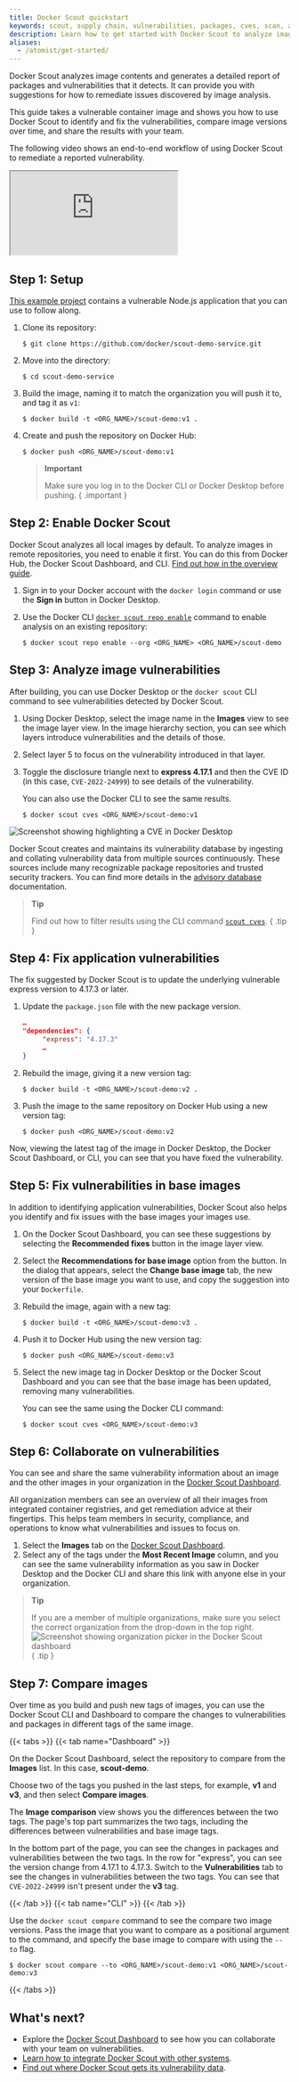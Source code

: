 ```yaml
---
title: Docker Scout quickstart
keywords: scout, supply chain, vulnerabilities, packages, cves, scan, analysis, analyze
description: Learn how to get started with Docker Scout to analyze images and fix vulnerabilities
aliases:
  - /atomist/get-started/
---
```


Docker Scout analyzes image contents and generates a detailed report of packages
and vulnerabilities that it detects. It can provide you with
suggestions for how to remediate issues discovered by image analysis.

This guide takes a vulnerable container image and shows you how to use Docker
Scout to identify and fix the vulnerabilities, compare image versions over time,
and share the results with your team.

The following video shows an end-to-end workflow of using Docker Scout to remediate a reported vulnerability.

<iframe class="border-0 w-full aspect-video mb-8" allow="fullscreen" src="https://www.loom.com/embed/e066986569924555a2546139f5f61349?sid=6e29be62-78ba-4aa7-a1f6-15f96c37d916"></iframe>

## Step 1: Setup

[This example project](https://github.com/docker/scout-demo-service) contains
a vulnerable Node.js application that you can use to follow along.

1. Clone its repository:

   ```console
   $ git clone https://github.com/docker/scout-demo-service.git
   ```

2. Move into the directory:

   ```console
   $ cd scout-demo-service
   ```

3. Build the image, naming it to match the organization you will push it to,
   and tag it as `v1`:

   ```console
   $ docker build -t <ORG_NAME>/scout-demo:v1 .
   ```

4. Create and push the repository on Docker Hub:

   ```console
   $ docker push <ORG_NAME>/scout-demo:v1
   ```

   > **Important**
   >
   > Make sure you log in to the Docker CLI or Docker Desktop before pushing.
   { .important }

## Step 2: Enable Docker Scout

Docker Scout analyzes all local images by default. To analyze images in
remote repositories, you need to enable it first.
You can do this from Docker Hub, the Docker Scout Dashboard, and CLI.
[Find out how in the overview guide](/scout).

1. Sign in to your Docker account with the `docker login` command or use the
   **Sign in** button in Docker Desktop.
2. Use the Docker CLI [`docker scout repo enable`](/engine/reference/commandline/scout_repo_enable)
   command to enable analysis on an existing repository:

   ```console
   $ docker scout repo enable --org <ORG_NAME> <ORG_NAME>/scout-demo
   ```

## Step 3: Analyze image vulnerabilities

After building, you can use Docker Desktop or the `docker scout` CLI command
to see vulnerabilities detected by Docker Scout.

1. Using Docker Desktop, select the image name in the **Images** view to see
   the image layer view. In the image hierarchy section, you can see which layers
   introduce vulnerabilities and the details of those.

2. Select layer 5 to focus on the vulnerability introduced in that layer.

3. Toggle the disclosure triangle next to **express 4.17.1** and then the CVE ID (in this case, `CVE-2022-24999`) to see details of the
   vulnerability.

   You can also use the Docker CLI to see the same results.

   ```console
   $ docker scout cves <ORG_NAME>/scout-demo:v1
   ```

![Screenshot showing highlighting a CVE in Docker Desktop](./images/scout-onboarding-dd-v1-cvve-focus.png)

Docker Scout creates and maintains its vulnerability database by ingesting and
collating vulnerability data from multiple sources continuously. These sources
include many recognizable package repositories and trusted security trackers.
You can find more details in the [advisory database](./advisory-db-sources.md) documentation.

> **Tip**
>
> Find out how to filter results using the CLI command [`scout cves`](/engine/reference/commandline/scout_cves).
> { .tip }

## Step 4: Fix application vulnerabilities

The fix suggested by Docker Scout is to update
the underlying vulnerable express version to 4.17.3 or later.

1. Update the `package.json` file with the new package version.

   ```json
   …
   "dependencies": {
        "express": "4.17.3"
        …
   }
   ```

2. Rebuild the image, giving it a new version tag:

   ```console
   $ docker build -t <ORG_NAME>/scout-demo:v2 .
   ```

3. Push the image to the same repository on Docker Hub using a new version tag:

   ```console
   $ docker push <ORG_NAME>/scout-demo:v2
   ```

Now, viewing the latest tag of the image in Docker Desktop, the Docker Scout
Dashboard, or CLI, you can see that you have fixed the vulnerability.

## Step 5: Fix vulnerabilities in base images

In addition to identifying application
vulnerabilities, Docker Scout also helps you identify and fix issues with the
base images your images use.

1. On the Docker Scout Dashboard, you can see these suggestions
   by selecting the **Recommended fixes** button in the image layer view.

2. Select the **Recommendations for base image** option from the button. In the
   dialog that appears, select the **Change base image** tab, the new version of
   the base image you want to use, and copy the suggestion into your `Dockerfile`.

3. Rebuild the image, again with a new tag:

   ```console
   $ docker build -t <ORG_NAME>/scout-demo:v3 .
   ```

4. Push it to Docker Hub using the new version tag:

   ```console
   $ docker push <ORG_NAME>/scout-demo:v3
   ```

5. Select the new image tag in Docker Desktop or the Docker Scout Dashboard and you
   can see that the base image has been updated, removing many vulnerabilities.

   You can see the same using the Docker CLI command:

   ```console
   $ docker scout cves <ORG_NAME>/scout-demo:v3
   ```

## Step 6: Collaborate on vulnerabilities

You can see and share the same vulnerability information about an image and
the other images in your organization in the [Docker Scout Dashboard](./dashboard.md).

All organization members can see an overview of all their images from integrated container registries,
and get remediation advice at their fingertips. This helps team members in
security, compliance, and operations to know what vulnerabilities and issues to focus on.

1. Select the **Images** tab on the [Docker Scout Dashboard](https://scout.docker.com).
2. Select any of the tags under
   the **Most Recent Image** column, and you can see the same vulnerability
   information as you saw in Docker Desktop and the Docker CLI and share this link with anyone else in your organization.

> **Tip**
>
> If you are a member of multiple organizations, make sure you select the
> correct organization from the drop-down in the top right.
> ![Screenshot showing organization picker in the Docker Scout dashboard](./images/scout-onboarding-org-picker.png)
{ .tip }

## Step 7: Compare images

Over time as you build and push new tags of images, you can use the Docker Scout
CLI and Dashboard to compare the changes to vulnerabilities and packages in
different tags of the same image.

{{< tabs >}}
{{< tab name="Dashboard" >}}

On the Docker Scout Dashboard, select the repository to compare from the
**Images** list. In this case, **scout-demo**.

Choose two of the tags you pushed in the last steps, for example, **v1** and
**v3**, and then select **Compare images**.

The **Image comparison** view shows you the differences between the two tags.
The page's top part summarizes the two tags, including the differences between
vulnerabilities and base image tags.

In the bottom part of the page, you can see the changes in packages and
vulnerabilities between the two tags. In the row for "express", you can see the
version change from 4.17.1 to 4.17.3. Switch to the **Vulnerabilities** tab to
see the changes in vulnerabilities between the two tags. You can see that
`CVE-2022-24999` isn't present under the **v3** tag.

{{< /tab >}}
{{< tab name="CLI" >}}
{{< /tab >}}

Use the `docker scout compare` command to see the compare two image versions.
Pass the image that you want to compare as a positional argument to the
command, and specify the base image to compare with using the `--to` flag.

```console
$ docker scout compare --to <ORG_NAME>/scout-demo:v1 <ORG_NAME>/scout-demo:v3
```

{{< /tabs >}}

## What's next?

- Explore the [Docker Scout Dashboard](/scout/dashboard) to see how you can
  collaborate with your team on vulnerabilities.
- [Learn how to integrate Docker Scout with other systems](./integrations/index.md).
- [Find out where Docker Scout gets its vulnerability data](/scout/advisory-db-sources).
